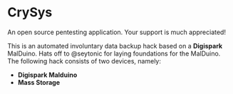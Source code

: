 # CrySys
An open source pentesting application. Your support is much appreciated!

This is an automated involuntary data backup hack based on a **Digispark** MalDuino.
Hats off to @seytonic for laying foundations for the MalDuino.
The following hack consists of two devices, namely:
* __Digispark Malduino__
* __Mass Storage__
